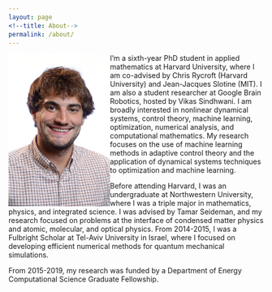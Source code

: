 ```yaml
---
layout: page
<!--title: About-->
permalink: /about/
---
```


<img src="../images/me.jpg" width="200" align="left">

I’m a sixth-year PhD student in applied mathematics at Harvard University, where I am co-advised by Chris Rycroft (Harvard University) and Jean-Jacques Slotine (MIT). I am also a student researcher at Google Brain Robotics, hosted by Vikas Sindhwani. I am broadly interested in nonlinear dynamical systems, control theory, machine learning, optimization, numerical analysis, and computational mathematics. My research focuses on the use of machine learning methods in adaptive control theory and the application of dynamical systems techniques to optimization and machine learning.

Before attending Harvard, I was an undergraduate at Northwestern University, where I was a triple major in mathematics, physics, and integrated science. I was advised by Tamar Seideman, and my research focused on problems at the interface of condensed matter physics and atomic, molecular, and optical physics. From 2014-2015, I was a Fulbright Scholar at Tel-Aviv University in Israel, where I focused on developing efficient numerical methods for quantum mechanical simulations.

From 2015-2019, my research was funded by a Department of Energy Computational Science Graduate Fellowship.
